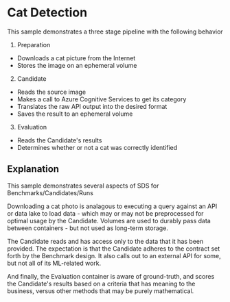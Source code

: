 # Cat Detection

This sample demonstrates a three stage pipeline with the following behavior

1. Preparation
  * Downloads a cat picture from the Internet
  * Stores the image on an ephemeral volume
2. Candidate
  * Reads the source image
  * Makes a call to Azure Cognitive Services to get its category
  * Translates the raw API output into the desired format
  * Saves the result to an ephemeral volume
3. Evaluation
  * Reads the Candidate's results
  * Determines whether or not a cat was correctly identified

## Explanation

This sample demonstrates several aspects of SDS for Benchmarks/Candidates/Runs

Downloading a cat photo is analagous to executing a query against an API or data lake to load data - which may or may not be preprocessed for optimal usage by the Candidate. Volumes are used to durably pass data between containers - but not used as long-term storage. 

The Candidate reads and has access only to the data that it has been provided. The expectation is that the Candidate adheres to the contract set forth by the Benchmark design. It also calls out to an external API for some, but not all of its ML-related work. 

And finally, the Evaluation container is aware of ground-truth, and scores the Candidate's results based on a criteria that has meaning to the business, versus other methods that may be purely mathematical.
